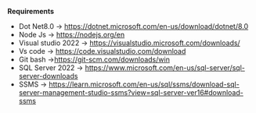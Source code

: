 **Requirements** 
- Dot Net8.0 -> https://dotnet.microsoft.com/en-us/download/dotnet/8.0 
- Node Js -> https://nodejs.org/en
- Visual studio 2022 -> https://visualstudio.microsoft.com/downloads/
- Vs code -> https://code.visualstudio.com/download
- Git bash ->https://git-scm.com/downloads/win
- SQL Server 2022 -> https://www.microsoft.com/en-us/sql-server/sql-server-downloads
- SSMS -> https://learn.microsoft.com/en-us/sql/ssms/download-sql-server-management-studio-ssms?view=sql-server-ver16#download-ssms
